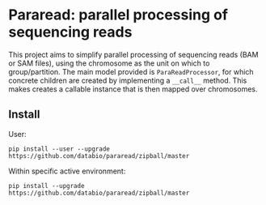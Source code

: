 # Pararead: parallel processing of sequencing reads

This project aims to simplify parallel processing of sequencing reads (BAM or SAM files), 
using the chromosome as the unit on which to group/partition. The main model provided is 
`ParaReadProcessor`, for which concrete children are created by implementing a `__call__`
method. This makes creates a callable instance that is then mapped over chromosomes.

## Install
User:
```
pip install --user --upgrade https://github.com/databio/pararead/zipball/master
```
Within specific active environment:
```
pip install --upgrade https://github.com/databio/pararead/zipball/master
```
